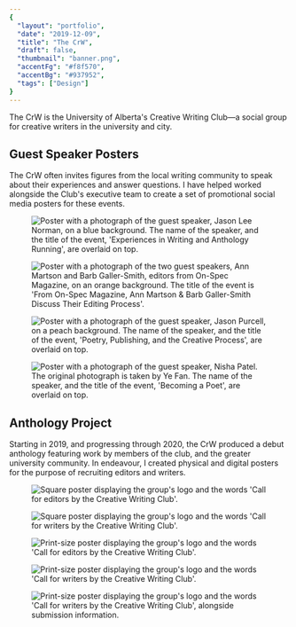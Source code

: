 ```yaml
---
{
  "layout": "portfolio",
  "date": "2019-12-09",
  "title": "The CrW",
  "draft": false,
  "thumbnail": "banner.png",
  "accentFg": "#f8f570",
  "accentBg": "#937952",
  "tags": ["Design"]
}
---
```


<p class="intro-text">
The CrW is the University of Alberta's Creative Writing Club—a social group for creative writers in the university and city.
</p>

## Guest Speaker Posters

The CrW often invites figures from the local writing community to speak about their experiences and answer questions. I have helped worked alongside the Club's executive team to create a set of promotional social media posters for these events.

<div class="gallery">
<div class="gallery-row">
<figure>
<img src="jason-lee-norman.jpg" alt="Poster with a photograph of the guest speaker, Jason Lee Norman, on a blue background. The name of the speaker, and the title of the event, 'Experiences in Writing and Anthology Running', are overlaid on top." />
</figure>
<figure>
<img src="barb-galler-smith-ann-marston.jpg" alt="Poster with a photograph of the two guest speakers, Ann Martson and Barb Galler-Smith, editors from On-Spec Magazine, on an orange background. The title of the event is 'From On-Spec Magazine, Ann Martson & Barb Galler-Smith Discuss Their Editing Process'." />
</figure>
</div>
<div class="gallery-row">
<figure>
<img src="jason-purcell.jpg" alt="Poster with a photograph of the guest speaker, Jason Purcell, on a peach background. The name of the speaker, and the title of the event, 'Poetry, Publishing, and the Creative Process', are overlaid on top." />
</figure>
<figure>
<img src="nisha-patel.jpg" alt="Poster with a photograph of the guest speaker, Nisha Patel. The original photograph is taken by Ye Fan. The name of the speaker, and the title of the event, 'Becoming a Poet', are overlaid on top." />
</figure>
</div>
</div>

## Anthology Project

Starting in 2019, and progressing through 2020, the CrW produced a debut anthology featuring work by members of the club, and the greater university community. In endeavour, I created physical and digital posters for the purpose of recruiting editors and writers.

<div class="gallery">
<div class="gallery-row">
<figure>
<img src="call-for-editors-square.jpg" alt="Square poster displaying the group's logo and the words 'Call for editors by the Creative Writing Club'." />
</figure>
<figure>
<img src="call-for-writers-square.jpg" alt="Square poster displaying the group's logo and the words 'Call for writers by the Creative Writing Club'." />
</figure>
</div>
<div class="gallery-row">
<figure>
<img src="call-for-editors-full.jpg" alt="Print-size poster displaying the group's logo and the words 'Call for editors by the Creative Writing Club'." />
</figure>
<figure>
<img src="call-for-writers-full.jpg" alt="Print-size poster displaying the group's logo and the words 'Call for writers by the Creative Writing Club'." />
</figure>
<figure>
<img src="call-for-writers-sequel.jpg" alt="Print-size poster displaying the group's logo and the words 'Call for writers by the Creative Writing Club', alongside submission information." />
</figure>
</div>
</div>
